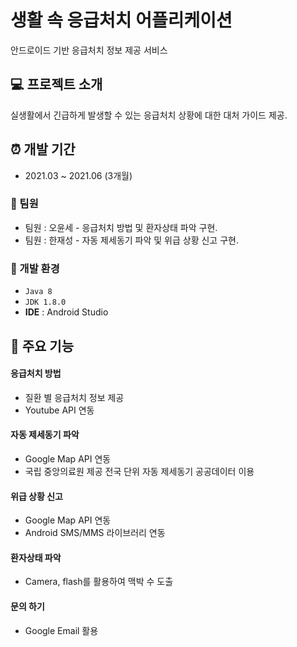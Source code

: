# 생활 속 응급처치 어플리케이션 
안드로이드 기반 응급처치 정보 제공 서비스
## :computer: 프로젝트 소개
실생활에서 긴급하게 발생할 수 있는 응급처치 상황에 대한 대처 가이드 제공.

## :alarm_clock: 개발 기간
* 2021.03 ~ 2021.06 (3개월)

### :busts_in_silhouette: 팀원
- 팀원 : 오윤세 - 응급처치 방법 및 환자상태 파악 구현.
- 팀원 : 한재성 - 자동 제세동기 파악 및 위급 상황 신고 구현.

### :wrench: 개발 환경
- `Java 8`
- `JDK 1.8.0`
- **IDE** : Android Studio

## :mega: 주요 기능
#### 응급처치 방법
- 질환 별 응급처치 정보 제공
- Youtube API 연동
#### 자동 제세동기 파악 
- Google Map API 연동
- 국립 중앙의료원 제공 전국 단위 자동 제세동기 공공데이터 이용
#### 위급 상황 신고
- Google Map API 연동
- Android SMS/MMS 라이브러리 연동
#### 환자상태 파악
- Camera, flash를 활용하여 맥박 수 도출
#### 문의 하기
- Google Email 활용
  
